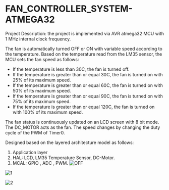 # FAN_CONTROLLER_SYSTEM-ATMEGA32

Project Description:
the project is implemented via AVR atmega32 MCU with 1 MHz internal clock frequency.

The fan is automatically turned OFF or ON with variable speed according to the temperature.
Based on the temperature read from the LM35 sensor, the MCU sets the fan speed as follows:

- If the temperature is less than 30C, the fan is turned off.
- If the temperature is greater than or equal 30C, the fan is turned on with 25% of its maximum speed.
- If the temperature is greater than or equal 60C, the fan is turned on with 50% of its maximum speed.
- If the temperature is greater than or equal 90C, the fan is turned on with 75% of its maximum speed.
- If the temperature is greater than or equal 120C, the fan is turned on with 100% of its maximum speed.
  
The fan status is continuously updated on an LCD screen with 8 bit mode.
The DC_MOTOR acts as the fan.
The speed changes by changing the duty cycle of the PWM of Timer0.

Designed based on the layered architecture model as follows:
1. Application layer
2. HAL: LCD, LM35 Temperature Sensor, DC-Motor.
3. MCAL: GPIO , ADC , PWM.
![OFF](https://github.com/AbdallahAhmed7/FAN_CONTROLLER_SYSTEM-ATMEGA32/assets/142527303/685e5a81-201d-457f-93f3-69b6be9e016f)

![1](https://github.com/AbdallahAhmed7/FAN_CONTROLLER_SYSTEM-ATMEGA32/assets/142527303/88e93773-fa51-446c-8f52-3fdad68ce7bf)

![2](https://github.com/AbdallahAhmed7/FAN_CONTROLLER_SYSTEM-ATMEGA32/assets/142527303/cbccd5c0-e684-4a9d-96cc-69ef667ade8a)
